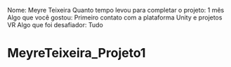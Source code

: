Nome: Meyre Teixeira
Quanto tempo levou para completar o projeto: 1 mês
Algo que você gostou: Primeiro contato com a plataforma Unity e projetos VR
Algo que foi desafiador: Tudo


# MeyreTeixeira_Projeto1
